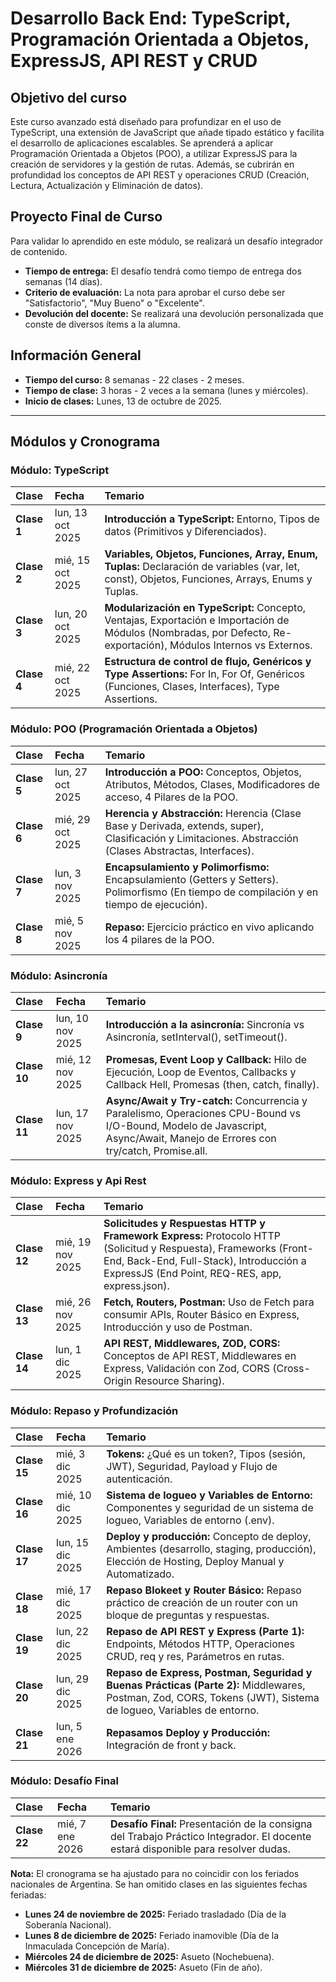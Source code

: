 # Desarrollo Back End: TypeScript, Programación Orientada a Objetos, ExpressJS, API REST y CRUD

## Objetivo del curso

Este curso avanzado está diseñado para profundizar en el uso de TypeScript, una extensión de JavaScript que añade tipado estático y facilita el desarrollo de aplicaciones escalables. Se aprenderá a aplicar Programación Orientada a Objetos (POO), a utilizar ExpressJS para la creación de servidores y la gestión de rutas. Además, se cubrirán en profundidad los conceptos de API REST y operaciones CRUD (Creación, Lectura, Actualización y Eliminación de datos).

## Proyecto Final de Curso

Para validar lo aprendido en este módulo, se realizará un desafío integrador de contenido.

*   **Tiempo de entrega:** El desafío tendrá como tiempo de entrega dos semanas (14 días).
*   **Criterio de evaluación:** La nota para aprobar el curso debe ser "Satisfactorio", "Muy Bueno" o "Excelente".
*   **Devolución del docente:** Se realizará una devolución personalizada que conste de diversos ítems a la alumna.

## Información General

*   **Tiempo del curso:** 8 semanas - 22 clases - 2 meses.
*   **Tiempo de clase:** 3 horas - 2 veces a la semana (lunes y miércoles).
*   **Inicio de clases:** Lunes, 13 de octubre de 2025.

---

## Módulos y Cronograma

### Módulo: TypeScript

| Clase | Fecha | Temario |
| :--- | :--- | :--- |
| **Clase 1** | lun, 13 oct 2025 | **Introducción a TypeScript:** Entorno, Tipos de datos (Primitivos y Diferenciados). |
| **Clase 2**| mié, 15 oct 2025 | **Variables, Objetos, Funciones, Array, Enum, Tuplas:** Declaración de variables (var, let, const), Objetos, Funciones, Arrays, Enums y Tuplas. |
| **Clase 3**| lun, 20 oct 2025 | **Modularización en TypeScript:** Concepto, Ventajas, Exportación e Importación de Módulos (Nombradas, por Defecto, Re-exportación), Módulos Internos vs Externos. |
| **Clase 4**| mié, 22 oct 2025 | **Estructura de control de flujo, Genéricos y Type Assertions:** For In, For Of, Genéricos (Funciones, Clases, Interfaces), Type Assertions. |

### Módulo: POO (Programación Orientada a Objetos)

| Clase | Fecha | Temario |
| :--- | :--- | :--- |
| **Clase 5** | lun, 27 oct 2025 | **Introducción a POO:** Conceptos, Objetos, Atributos, Métodos, Clases, Modificadores de acceso, 4 Pilares de la POO. |
| **Clase 6** | mié, 29 oct 2025 | **Herencia y Abstracción:** Herencia (Clase Base y Derivada, extends, super), Clasificación y Limitaciones. Abstracción (Clases Abstractas, Interfaces). |
| **Clase 7** | lun, 3 nov 2025 | **Encapsulamiento y Polimorfismo:** Encapsulamiento (Getters y Setters). Polimorfismo (En tiempo de compilación y en tiempo de ejecución). |
| **Clase 8** | mié, 5 nov 2025 | **Repaso:** Ejercicio práctico en vivo aplicando los 4 pilares de la POO. |

### Módulo: Asincronía

| Clase | Fecha | Temario |
| :--- | :--- | :--- |
| **Clase 9**| lun, 10 nov 2025 | **Introducción a la asincronía:** Sincronía vs Asincronía, setInterval(), setTimeout(). |
| **Clase 10**| mié, 12 nov 2025 | **Promesas, Event Loop y Callback:** Hilo de Ejecución, Loop de Eventos, Callbacks y Callback Hell, Promesas (then, catch, finally). |
| **Clase 11**| lun, 17 nov 2025 | **Async/Await y Try-catch:** Concurrencia y Paralelismo, Operaciones CPU-Bound vs I/O-Bound, Modelo de Javascript, Async/Await, Manejo de Errores con try/catch, Promise.all. |

### Módulo: Express y Api Rest

| Clase | Fecha | Temario |
| :--- | :--- | :--- |
| **Clase 12** | mié, 19 nov 2025 | **Solicitudes y Respuestas HTTP y Framework Express:** Protocolo HTTP (Solicitud y Respuesta), Frameworks (Front-End, Back-End, Full-Stack), Introducción a ExpressJS (End Point, REQ-RES, app, express.json). |
| **Clase 13** | mié, 26 nov 2025 | **Fetch, Routers, Postman:** Uso de Fetch para consumir APIs, Router Básico en Express, Introducción y uso de Postman. |
| **Clase 14** | lun, 1 dic 2025 | **API REST, Middlewares, ZOD, CORS:** Conceptos de API REST, Middlewares en Express, Validación con Zod, CORS (Cross-Origin Resource Sharing). |

### Módulo: Repaso y Profundización

| Clase | Fecha | Temario |
| :--- | :--- | :--- |
| **Clase 15** | mié, 3 dic 2025 | **Tokens:** ¿Qué es un token?, Tipos (sesión, JWT), Seguridad, Payload y Flujo de autenticación. |
| **Clase 16** | mié, 10 dic 2025 | **Sistema de logueo y Variables de Entorno:** Componentes y seguridad de un sistema de logueo, Variables de entorno (.env). |
| **Clase 17** | lun, 15 dic 2025 | **Deploy y producción:** Concepto de deploy, Ambientes (desarrollo, staging, producción), Elección de Hosting, Deploy Manual y Automatizado. |
| **Clase 18** | mié, 17 dic 2025 | **Repaso Blokeet y Router Básico:** Repaso práctico de creación de un router con un bloque de preguntas y respuestas. |
| **Clase 19** | lun, 22 dic 2025 | **Repaso de API REST y Express (Parte 1):** Endpoints, Métodos HTTP, Operaciones CRUD, req y res, Parámetros en rutas. |
| **Clase 20** | lun, 29 dic 2025 | **Repaso de Express, Postman, Seguridad y Buenas Prácticas (Parte 2):** Middlewares, Postman, Zod, CORS, Tokens (JWT), Sistema de logueo, Variables de entorno. |
| **Clase 21** | lun, 5 ene 2026 | **Repasamos Deploy y Producción:** Integración de front y back. |

### Módulo: Desafío Final

| Clase | Fecha | Temario |
| :--- | :--- | :--- |
| **Clase 22** | mié, 7 ene 2026 | **Desafío Final:** Presentación de la consigna del Trabajo Práctico Integrador. El docente estará disponible para resolver dudas. |

**Nota:** El cronograma se ha ajustado para no coincidir con los feriados nacionales de Argentina. Se han omitido clases en las siguientes fechas feriadas:
*   **Lunes 24 de noviembre de 2025:** Feriado trasladado (Día de la Soberanía Nacional).
*   **Lunes 8 de diciembre de 2025:** Feriado inamovible (Día de la Inmaculada Concepción de María).
*   **Miércoles 24 de diciembre de 2025:** Asueto (Nochebuena).
*   **Miércoles 31 de diciembre de 2025:** Asueto (Fin de año).
